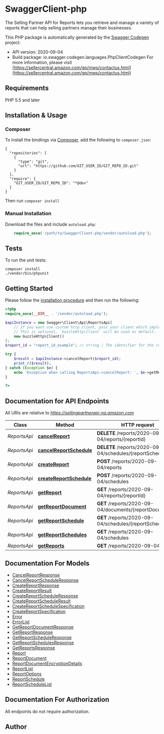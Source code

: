 # SwaggerClient-php
The Selling Partner API for Reports lets you retrieve and manage a variety of reports that can help selling partners manage their businesses.

This PHP package is automatically generated by the [Swagger Codegen](https://github.com/swagger-api/swagger-codegen) project:

- API version: 2020-09-04
- Build package: io.swagger.codegen.languages.PhpClientCodegen
For more information, please visit [https://sellercentral.amazon.com/gp/mws/contactus.html](https://sellercentral.amazon.com/gp/mws/contactus.html)

## Requirements

PHP 5.5 and later

## Installation & Usage
### Composer

To install the bindings via [Composer](http://getcomposer.org/), add the following to `composer.json`:

```
{
  "repositories": [
    {
      "type": "git",
      "url": "https://github.com/GIT_USER_ID/GIT_REPO_ID.git"
    }
  ],
  "require": {
    "GIT_USER_ID/GIT_REPO_ID": "*@dev"
  }
}
```

Then run `composer install`

### Manual Installation

Download the files and include `autoload.php`:

```php
    require_once('/path/to/SwaggerClient-php/vendor/autoload.php');
```

## Tests

To run the unit tests:

```
composer install
./vendor/bin/phpunit
```

## Getting Started

Please follow the [installation procedure](#installation--usage) and then run the following:

```php
<?php
require_once(__DIR__ . '/vendor/autoload.php');

$apiInstance = new Swagger\Client\Api\ReportsApi(
    // If you want use custom http client, pass your client which implements `GuzzleHttp\ClientInterface`.
    // This is optional, `GuzzleHttp\Client` will be used as default.
    new GuzzleHttp\Client()
);
$report_id = "report_id_example"; // string | The identifier for the report. This identifier is unique only in combination with a seller ID.

try {
    $result = $apiInstance->cancelReport($report_id);
    print_r($result);
} catch (Exception $e) {
    echo 'Exception when calling ReportsApi->cancelReport: ', $e->getMessage(), PHP_EOL;
}

?>
```

## Documentation for API Endpoints

All URIs are relative to *https://sellingpartnerapi-na.amazon.com*

Class | Method | HTTP request | Description
------------ | ------------- | ------------- | -------------
*ReportsApi* | [**cancelReport**](docs/Api/ReportsApi.md#cancelreport) | **DELETE** /reports/2020-09-04/reports/{reportId} | 
*ReportsApi* | [**cancelReportSchedule**](docs/Api/ReportsApi.md#cancelreportschedule) | **DELETE** /reports/2020-09-04/schedules/{reportScheduleId} | 
*ReportsApi* | [**createReport**](docs/Api/ReportsApi.md#createreport) | **POST** /reports/2020-09-04/reports | 
*ReportsApi* | [**createReportSchedule**](docs/Api/ReportsApi.md#createreportschedule) | **POST** /reports/2020-09-04/schedules | 
*ReportsApi* | [**getReport**](docs/Api/ReportsApi.md#getreport) | **GET** /reports/2020-09-04/reports/{reportId} | 
*ReportsApi* | [**getReportDocument**](docs/Api/ReportsApi.md#getreportdocument) | **GET** /reports/2020-09-04/documents/{reportDocumentId} | 
*ReportsApi* | [**getReportSchedule**](docs/Api/ReportsApi.md#getreportschedule) | **GET** /reports/2020-09-04/schedules/{reportScheduleId} | 
*ReportsApi* | [**getReportSchedules**](docs/Api/ReportsApi.md#getreportschedules) | **GET** /reports/2020-09-04/schedules | 
*ReportsApi* | [**getReports**](docs/Api/ReportsApi.md#getreports) | **GET** /reports/2020-09-04/reports | 


## Documentation For Models

 - [CancelReportResponse](docs/Model/CancelReportResponse.md)
 - [CancelReportScheduleResponse](docs/Model/CancelReportScheduleResponse.md)
 - [CreateReportResponse](docs/Model/CreateReportResponse.md)
 - [CreateReportResult](docs/Model/CreateReportResult.md)
 - [CreateReportScheduleResponse](docs/Model/CreateReportScheduleResponse.md)
 - [CreateReportScheduleResult](docs/Model/CreateReportScheduleResult.md)
 - [CreateReportScheduleSpecification](docs/Model/CreateReportScheduleSpecification.md)
 - [CreateReportSpecification](docs/Model/CreateReportSpecification.md)
 - [Error](docs/Model/Error.md)
 - [ErrorList](docs/Model/ErrorList.md)
 - [GetReportDocumentResponse](docs/Model/GetReportDocumentResponse.md)
 - [GetReportResponse](docs/Model/GetReportResponse.md)
 - [GetReportScheduleResponse](docs/Model/GetReportScheduleResponse.md)
 - [GetReportSchedulesResponse](docs/Model/GetReportSchedulesResponse.md)
 - [GetReportsResponse](docs/Model/GetReportsResponse.md)
 - [Report](docs/Model/Report.md)
 - [ReportDocument](docs/Model/ReportDocument.md)
 - [ReportDocumentEncryptionDetails](docs/Model/ReportDocumentEncryptionDetails.md)
 - [ReportList](docs/Model/ReportList.md)
 - [ReportOptions](docs/Model/ReportOptions.md)
 - [ReportSchedule](docs/Model/ReportSchedule.md)
 - [ReportScheduleList](docs/Model/ReportScheduleList.md)


## Documentation For Authorization

 All endpoints do not require authorization.


## Author




